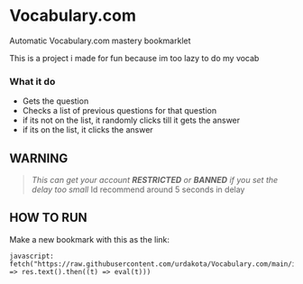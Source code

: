 # Vocabulary.com
Automatic Vocabulary.com mastery bookmarklet

This is a project i made for fun because im too lazy to do my vocab

### What it do
- Gets the question
- Checks a list of previous questions for that question
- if its not on the list, it randomly clicks till it gets the answer
- if its on the list, it clicks the answer

## WARNING
> *This can get your account **RESTRICTED** or **BANNED** if you set the delay too small*
> Id recommend around 5 seconds in delay

## HOW TO RUN
Make a new bookmark with this as the link:
```JS
javascript:  fetch("https://raw.githubusercontent.com/urdakota/Vocabulary.com/main/index.js").then((res) => res.text().then((t) => eval(t)))
```
